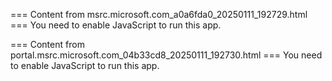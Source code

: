 === Content from msrc.microsoft.com_a0a6fda0_20250111_192729.html ===
You need to enable JavaScript to run this app.

=== Content from portal.msrc.microsoft.com_04b33cd8_20250111_192730.html ===
You need to enable JavaScript to run this app.
